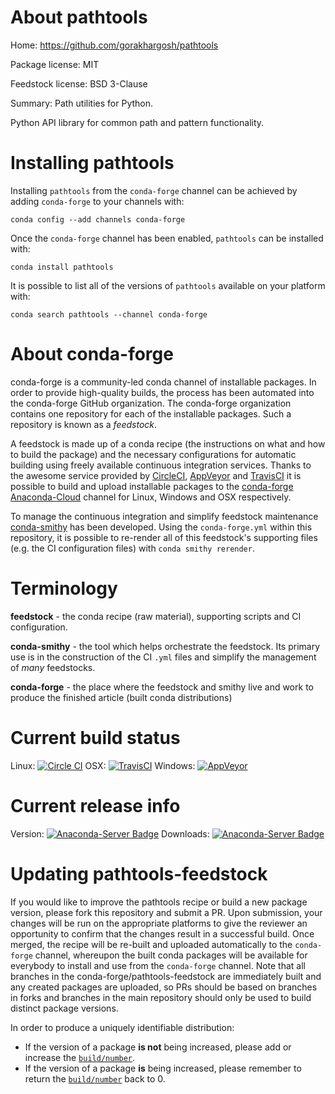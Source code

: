 About pathtools
===============

Home: https://github.com/gorakhargosh/pathtools

Package license: MIT

Feedstock license: BSD 3-Clause

Summary: Path utilities for Python.

Python API library for common path and pattern functionality.


Installing pathtools
====================

Installing `pathtools` from the `conda-forge` channel can be achieved by adding `conda-forge` to your channels with:

```
conda config --add channels conda-forge
```

Once the `conda-forge` channel has been enabled, `pathtools` can be installed with:

```
conda install pathtools
```

It is possible to list all of the versions of `pathtools` available on your platform with:

```
conda search pathtools --channel conda-forge
```



About conda-forge
=================

conda-forge is a community-led conda channel of installable packages.
In order to provide high-quality builds, the process has been automated into the
conda-forge GitHub organization. The conda-forge organization contains one repository
for each of the installable packages. Such a repository is known as a *feedstock*.

A feedstock is made up of a conda recipe (the instructions on what and how to build
the package) and the necessary configurations for automatic building using freely
available continuous integration services. Thanks to the awesome service provided by
[CircleCI](https://circleci.com/), [AppVeyor](http://www.appveyor.com/)
and [TravisCI](https://travis-ci.org/) it is possible to build and upload installable
packages to the [conda-forge](https://anaconda.org/conda-forge)
[Anaconda-Cloud](http://docs.anaconda.org/) channel for Linux, Windows and OSX respectively.

To manage the continuous integration and simplify feedstock maintenance
[conda-smithy](http://github.com/conda-forge/conda-smithy) has been developed.
Using the ``conda-forge.yml`` within this repository, it is possible to re-render all of
this feedstock's supporting files (e.g. the CI configuration files) with ``conda smithy rerender``.


Terminology
===========

**feedstock** - the conda recipe (raw material), supporting scripts and CI configuration.

**conda-smithy** - the tool which helps orchestrate the feedstock.
                   Its primary use is in the construction of the CI ``.yml`` files
                   and simplify the management of *many* feedstocks.

**conda-forge** - the place where the feedstock and smithy live and work to
                  produce the finished article (built conda distributions)

Current build status
====================

Linux: [![Circle CI](https://circleci.com/gh/conda-forge/pathtools-feedstock.svg?style=shield)](https://circleci.com/gh/conda-forge/pathtools-feedstock)
OSX: [![TravisCI](https://travis-ci.org/conda-forge/pathtools-feedstock.svg?branch=master)](https://travis-ci.org/conda-forge/pathtools-feedstock)
Windows: [![AppVeyor](https://ci.appveyor.com/api/projects/status/github/conda-forge/pathtools-feedstock?svg=True)](https://ci.appveyor.com/project/conda-forge/pathtools-feedstock/branch/master)

Current release info
====================
Version: [![Anaconda-Server Badge](https://anaconda.org/conda-forge/pathtools/badges/version.svg)](https://anaconda.org/conda-forge/pathtools)
Downloads: [![Anaconda-Server Badge](https://anaconda.org/conda-forge/pathtools/badges/downloads.svg)](https://anaconda.org/conda-forge/pathtools)


Updating pathtools-feedstock
============================

If you would like to improve the pathtools recipe or build a new
package version, please fork this repository and submit a PR. Upon submission,
your changes will be run on the appropriate platforms to give the reviewer an
opportunity to confirm that the changes result in a successful build. Once
merged, the recipe will be re-built and uploaded automatically to the
`conda-forge` channel, whereupon the built conda packages will be available for
everybody to install and use from the `conda-forge` channel.
Note that all branches in the conda-forge/pathtools-feedstock are
immediately built and any created packages are uploaded, so PRs should be based
on branches in forks and branches in the main repository should only be used to
build distinct package versions.

In order to produce a uniquely identifiable distribution:
 * If the version of a package **is not** being increased, please add or increase
   the [``build/number``](http://conda.pydata.org/docs/building/meta-yaml.html#build-number-and-string).
 * If the version of a package **is** being increased, please remember to return
   the [``build/number``](http://conda.pydata.org/docs/building/meta-yaml.html#build-number-and-string)
   back to 0.
